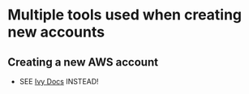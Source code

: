 # Multiple tools used when creating new accounts

## Creating a new AWS account

- SEE [Ivy Docs](https://github.com/nxtlytics/ivy-documentation) INSTEAD!

